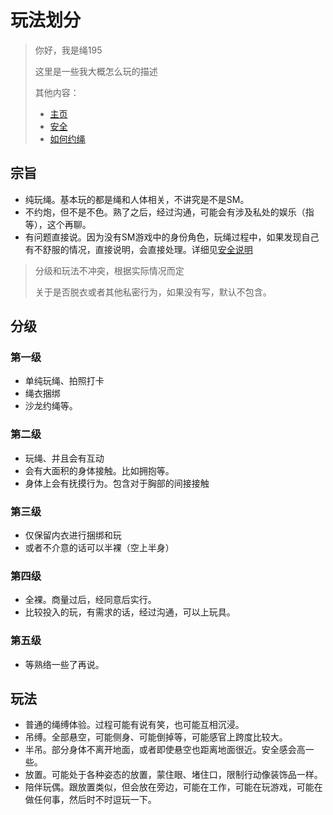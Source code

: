 # 玩法划分

> 你好，我是绳195
>
> 这里是一些我大概怎么玩的描述
>
> 其他内容： 
> 
> - [主页]()
> - [安全](doc/safe.md)
> - [如何约绳](doc/subscribe.md)
>

## 宗旨
- 纯玩绳。基本玩的都是绳和人体相关，不讲究是不是SM。
- 不约炮，但不是不色。熟了之后，经过沟通，可能会有涉及私处的娱乐（指等），这个再聊。
- 有问题直接说。因为没有SM游戏中的身份角色，玩绳过程中，如果发现自己有不舒服的情况，直接说明，会直接处理。详细见[安全说明](doc/safe.md)


> 分级和玩法不冲突，根据实际情况而定
>
> 关于是否脱衣或者其他私密行为，如果没有写，默认不包含。


## 分级

### 第一级

- 单纯玩绳、拍照打卡
- 绳衣捆绑
- 沙龙约绳等。


### 第二级

- 玩绳、并且会有互动
- 会有大面积的身体接触。比如拥抱等。
- 身体上会有抚摸行为。包含对于胸部的间接接触

### 第三级

- 仅保留内衣进行捆绑和玩
- 或者不介意的话可以半裸（空上半身）

### 第四级

- 全裸。商量过后，经同意后实行。
- 比较投入的玩，有需求的话，经过沟通，可以上玩具。

### 第五级

- 等熟络一些了再说。



## 玩法

- 普通的绳缚体验。过程可能有说有笑，也可能互相沉浸。
- 吊缚。全部悬空，可能侧身、可能倒掉等，可能感官上跨度比较大。
- 半吊。部分身体不离开地面，或者即使悬空也距离地面很近。安全感会高一些。
- 放置。可能处于各种姿态的放置，蒙住眼、堵住口，限制行动像装饰品一样。
- 陪伴玩偶。跟放置类似，但会放在旁边，可能在工作，可能在玩游戏，可能在做任何事，然后时不时逗玩一下。